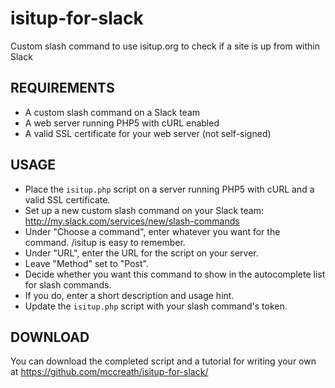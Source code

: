 # isitup-for-slack

Custom slash command to use isitup.org to check if a site is up from within Slack

## REQUIREMENTS

* A custom slash command on a Slack team
* A web server running PHP5 with cURL enabled
* A valid SSL certificate for your web server (not self-signed)

## USAGE

* Place the `isitup.php` script on a server running PHP5 with cURL and a valid SSL certificate.
* Set up a new custom slash command on your Slack team: http://my.slack.com/services/new/slash-commands
* Under "Choose a command", enter whatever you want for the command. /isitup is easy to remember.
* Under "URL", enter the URL for the script on your server.
* Leave "Method" set to "Post".
* Decide whether you want this command to show in the autocomplete list for slash commands.
* If you do, enter a short description and usage hint.
* Update the `isitup.php` script with your slash command's token.

## DOWNLOAD 

You can download the completed script and a tutorial for writing your own at https://github.com/mccreath/isitup-for-slack/

